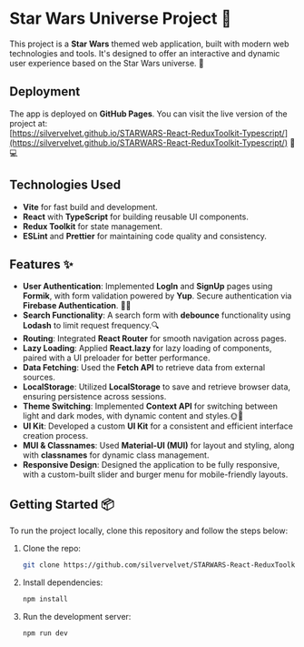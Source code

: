 # Star Wars Universe Project 🌟

This project is a **Star Wars** themed web application, built with modern web technologies and tools. It's designed to offer an interactive and dynamic user experience based on the Star Wars universe. 🚀 

## Deployment

The app is deployed on **GitHub Pages**. You can visit the live version of the project at:  
[https://silvervelvet.github.io/STARWARS-React-ReduxToolkit-Typescript/](https://silvervelvet.github.io/STARWARS-React-ReduxToolkit-Typescript/) 🌟💻

## Technologies Used

- **Vite** for fast build and development.
- **React** with **TypeScript** for building reusable UI components.
- **Redux Toolkit** for state management.
- **ESLint** and **Prettier** for maintaining code quality and consistency.

## Features ✨

- **User Authentication**: Implemented **LogIn** and **SignUp** pages using **Formik**, with form validation powered by **Yup**. Secure authentication via **Firebase Authentication**. 🔐👤
- **Search Functionality**: A search form with **debounce** functionality using **Lodash** to limit request frequency.🔍
- **Routing**: Integrated **React Router** for smooth navigation across pages.
- **Lazy Loading**: Applied **React.lazy** for lazy loading of components, paired with a UI preloader for better performance.
- **Data Fetching**: Used the **Fetch API** to retrieve data from external sources.
- **LocalStorage**: Utilized **LocalStorage** to save and retrieve browser data, ensuring persistence across sessions.
- **Theme Switching**: Implemented **Context API** for switching between light and dark modes, with dynamic content and styles.🌞🌙
- **UI Kit**: Developed a custom **UI Kit** for a consistent and efficient interface creation process.
- **MUI & Classnames**: Used **Material-UI (MUI)** for layout and styling, along with **classnames** for dynamic class management.
- **Responsive Design**: Designed the application to be fully responsive, with a custom-built slider and burger menu for mobile-friendly layouts.

## Getting Started 📦

To run the project locally, clone this repository and follow the steps below:

1. Clone the repo:
   ```bash
   git clone https://github.com/silvervelvet/STARWARS-React-ReduxToolkit-Typescript
   ```

2. Install dependencies:
   ```bash
   npm install
   ```

3. Run the development server:
   ```bash
   npm run dev
   ```
